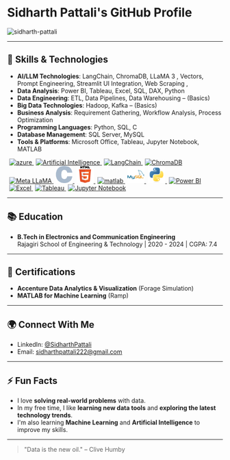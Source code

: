 # Sidharth Pattali's GitHub Profile
<p align="left"> <img src="https://komarev.com/ghpvc/?username=sidharth-pattali&label=Profile%20views&color=0e75b6&style=flat" alt="sidharth-pattali" /> </p>

---

## 🚀 Skills & Technologies

- **AI/LLM Technologies**: LangChain, ChromaDB, LLaMA 3 , Vectors, Prompt Engineering, Streamlit UI Integration, Web Scraping ,
- **Data Analysis**: Power BI, Tableau, Excel, SQL, DAX, Python  
- **Data Engineering**: ETL, Data Pipelines, Data Warehousing – (Basics)  
- **Big Data Technologies**: Hadoop, Kafka – (Basics)  
- **Business Analysis**: Requirement Gathering, Workflow Analysis, Process Optimization  
- **Programming Languages**: Python, SQL, C  
- **Database Management**: SQL Server, MySQL  
- **Tools & Platforms**: Microsoft Office, Tableau, Jupyter Notebook, MATLAB  


<p align="left"> 
  <a href="https://azure.microsoft.com/en-in/" target="_blank" rel="noreferrer">
    <img src="https://www.vectorlogo.zone/logos/microsoft_azure/microsoft_azure-icon.svg" alt="azure" width="40" height="40" style="margin-left: 5px;"/>
  </a> 
  <a href="https://en.wikipedia.org/wiki/Artificial_intelligence" target="_blank" rel="noreferrer">
  <img src="https://i.postimg.cc/HxMGWbtT/artificial-intelligence-ai-icon.png" alt="Artificial Intelligence" width="40" height="40" style="margin-left:5px;" />
</a>

<a href="https://langchain.com/" target="_blank" rel="noreferrer">
  <img src="https://i.postimg.cc/g09HFRrV/Screenshot-2025-07-22-104240.png" alt="LangChain" width="40" height="40" style="margin-left:5px;" />
</a>

<a href="https://www.trychroma.com/" target="_blank" rel="noreferrer">
  <img src="https://i.postimg.cc/xTwzcQYY/Screenshot-2025-07-22-104409.png" alt="ChromaDB" width="40" height="40" style="margin-left:5px;" />
</a>

<a href="https://ai.meta.com/research/integrations/llama-2/" target="_blank" rel="noreferrer">
  <img src="https://i.postimg.cc/ZqcB7yNK/Screenshot-2025-07-22-104539.png" alt="Meta LLaMA" width="40" height="40" style="margin-left:5px;" />
</a>

  <a href="https://www.cprogramming.com/" target="_blank" rel="noreferrer">
    <img src="https://raw.githubusercontent.com/devicons/devicon/master/icons/c/c-original.svg" alt="c" width="40" height="40" style="margin-left: 5px;"/>
  </a> 

  <a href="https://www.w3.org/html/" target="_blank" rel="noreferrer">
    <img src="https://raw.githubusercontent.com/devicons/devicon/master/icons/html5/html5-original-wordmark.svg" alt="html5" width="40" height="40" style="margin-left: 5px;"/>
  </a> 

  <a href="https://www.mathworks.com/" target="_blank" rel="noreferrer">
    <img src="https://upload.wikimedia.org/wikipedia/commons/2/21/Matlab_Logo.png" alt="matlab" width="40" height="40" style="margin-left: 5px;"/>
  </a> 

  <a href="https://www.mysql.com/" target="_blank" rel="noreferrer">
    <img src="https://raw.githubusercontent.com/devicons/devicon/master/icons/mysql/mysql-original-wordmark.svg" alt="mysql" width="40" height="40" style="margin-left: 5px;"/>
  </a> 

  <a href="https://www.python.org" target="_blank" rel="noreferrer">
    <img src="https://raw.githubusercontent.com/devicons/devicon/master/icons/python/python-original.svg" alt="python" width="40" height="40" style="margin-left: 5px;"/>
  </a> 

  <a href="https://powerbi.microsoft.com/" target="_blank" rel="noreferrer">
    <img src="https://banner2.cleanpng.com/20180708/hit/aawf0uur5.webp" alt="Power BI" width="40" height="40" style="margin-left: 5px;"/>
  </a>

  <a href="https://www.microsoft.com/en-us/microsoft-365/excel" target="_blank" rel="noreferrer">
    <img src="https://static-00.iconduck.com/assets.00/ms-excel-icon-2048x2026-nws24wyy.png" alt="Excel" width="40" height="40" style="margin-left: 5px;"/>
  </a>

  <a href="https://www.tableau.com/" target="_blank" rel="noreferrer">
    <img src="https://logos-world.net/wp-content/uploads/2021/10/Tableau-Emblem.png" alt="Tableau" width="40" height="40" style="margin-left: 5px;"/>
  </a>

  <a href="https://jupyter.org/" target="_blank" rel="noreferrer">
  <img src="https://encrypted-tbn0.gstatic.com/images?q=tbn:ANd9GcRRiWsc5B-BQJrDVGmwHZYRJx7byNuGj7u90w&s" alt="Jupyter Notebook" width="40" height="40" style="margin-left: 5px;"/>
</a>
</p>


---


## 📚 Education

- **B.Tech in Electronics and Communication Engineering**  
  Rajagiri School of Engineering & Technology | 2020 - 2024 | CGPA: 7.4

---

## 🌱 Certifications

- **Accenture Data Analytics & Visualization** (Forage Simulation)
- **MATLAB for Machine Learning** (Ramp)

---

## 🌍 Connect With Me

- LinkedIn: [@SidharthPattali](https://www.linkedin.com/in/sidharth-pattali-859342206/)
- Email: [sidharthpattali222@gmail.com](mailto:sidharthpattali222@gmail.com)

---




## ⚡ Fun Facts

- I love **solving real-world problems** with data.
- In my free time, I like **learning new data tools** and **exploring the latest technology trends**.
- I'm also learning **Machine Learning** and **Artificial Intelligence** to improve my skills.

---

> "Data is the new oil." – Clive Humby


